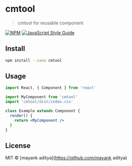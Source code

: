 # cmtool

> cmtool for reusable component

[![NPM](https://img.shields.io/npm/v/cmtool.svg)](https://www.npmjs.com/package/cmtool) [![JavaScript Style Guide](https://img.shields.io/badge/code_style-standard-brightgreen.svg)](https://standardjs.com)

## Install

```bash
npm install --save cmtool
```

## Usage

```jsx
import React, { Component } from 'react'

import MyComponent from 'cmtool'
import 'cmtool/dist/index.css'

class Example extends Component {
  render() {
    return <MyComponent />
  }
}
```

## License

MIT © [mayank aditya](https://github.com/mayank aditya)
